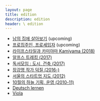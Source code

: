 ```yaml
---
layout: page
title: edition
description: edition
header: \ edition
---
```


* [남의 집에 살아보기](project-2otherhomes) (upcoming)
* [프로집주인, 프로세입자](project-pros) (upcoming)
* [라이프스타일과 카미야마 Kamiyama (2018)](/project-kamiyama)
* [알프스 트레킹 (2017)](/activity-alps)
* [독서모임 : 도시, 건축 (2017)](/activity-readinggroups)
* [장강명 작가 덕질 (2016-)](/activity-tv)
* [서울의 스타트업 지도 (2012)](/project-thesis)
* [10월의 하늘 기획, 운영 (2010-11)](/activity-octobersky)
* [Deutsch lernen](activity-deutsch)
* [Viola](/activity-viola)
